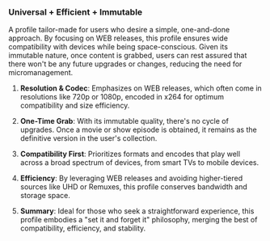 ### Universal + Efficient + Immutable

A profile tailor-made for users who desire a simple, one-and-done approach. By focusing on WEB releases, this profile ensures wide compatibility with devices while being space-conscious. Given its immutable nature, once content is grabbed, users can rest assured that there won't be any future upgrades or changes, reducing the need for micromanagement.

1. **Resolution & Codec**: Emphasizes on WEB releases, which often come in resolutions like 720p or 1080p, encoded in x264 for optimum compatibility and size efficiency.

2. **One-Time Grab**: With its immutable quality, there's no cycle of upgrades. Once a movie or show episode is obtained, it remains as the definitive version in the user's collection.

3. **Compatibility First**: Prioritizes formats and encodes that play well across a broad spectrum of devices, from smart TVs to mobile devices.

4. **Efficiency**: By leveraging WEB releases and avoiding higher-tiered sources like UHD or Remuxes, this profile conserves bandwidth and storage space.

5. **Summary**: Ideal for those who seek a straightforward experience, this profile embodies a "set it and forget it" philosophy, merging the best of compatibility, efficiency, and stability.
